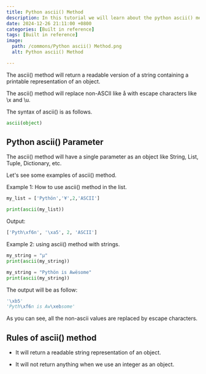 ```yaml
---
title: Python ascii() Method
description: In this tutorial we will learn about the python ascii() method and its uses.
date: 2024-12-26 21:11:00 +0800
categories: [Built in reference]
tags: [Built in reference]
image:
  path: /commons/Python ascii() Method.png
  alt: Python ascii() Method

---
```



The ascii() method will return a readable version of a string containing a printable representation of an object.

<script type="text/javascript">
	atOptions = {
		'key' : '98858c4e91885e00ea9926beee01c03e',
		'format' : 'iframe',
		'height' : 90,
		'width' : 728,
		'params' : {}
	};
</script>
<script type="text/javascript" src="https://www.highperformanceformat.com/98858c4e91885e00ea9926beee01c03e/invoke.js"></script>
The ascii() method will replace non-ASCII like å with escape characters like \\x and \\u.

The syntax of ascii() is as follows.

```python
ascii(object)
```

## Python ascii() Parameter

The ascii() method will have a single parameter as an object like String, List, Tuple, Dictionary, etc.

Let's see some examples of ascii() method.

Example 1: How to use ascii() method in the list.

```python
my_list = ['Pythön','¥',2,'ASCII']

print(ascii(my_list))
```

Output:

```python
['Pyth\xf6n', '\xa5', 2, 'ASCII']
```

Example 2: using ascii() method with strings.

```python
my_string = "µ"
print(ascii(my_string))

my_string = "Pythön is Awësome"
print(ascii(my_string))
```
The output will be as follow:

```python
'\xb5'
'Pyth\xf6n is Aw\xebsome'
```

As you can see, all the non-ascii values are replaced by escape characters.

<script type="text/javascript">
	atOptions = {
		'key' : '98858c4e91885e00ea9926beee01c03e',
		'format' : 'iframe',
		'height' : 90,
		'width' : 728,
		'params' : {}
	};
</script>
<script type="text/javascript" src="https://www.highperformanceformat.com/98858c4e91885e00ea9926beee01c03e/invoke.js"></script>
## Rules of ascii() method

* It will return a readable string representation of an object.  
<script type="text/javascript">
	atOptions = {
		'key' : '98858c4e91885e00ea9926beee01c03e',
		'format' : 'iframe',
		'height' : 90,
		'width' : 728,
		'params' : {}
	};
</script>
<script type="text/javascript" src="https://www.highperformanceformat.com/98858c4e91885e00ea9926beee01c03e/invoke.js"></script>
* It will not return anything when we use an integer as an object.

